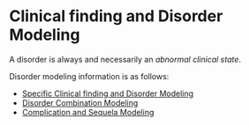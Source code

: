 # Clinical finding and Disorder Modeling

A disorder is always and necessarily an _abnormal clinical state_.

Disorder modeling information is as follows:

  * [Specific Clinical finding and Disorder Modeling](Specific-Clinical-finding-and-Disorder-Modeling_179930750.html)
  * [Disorder Combination Modeling](Disorder-Combination-Modeling_179930946.html)
  * [Complication and Sequela Modeling](Complication-and-Sequela-Modeling_179930956.html)

